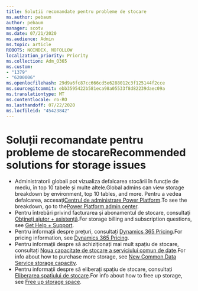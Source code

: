 ```yaml
---
title: Soluții recomandate pentru probleme de stocare
ms.author: pebaum
author: pebaum
manager: scotv
ms.date: 07/21/2020
ms.audience: Admin
ms.topic: article
ROBOTS: NOINDEX, NOFOLLOW
localization_priority: Priority
ms.collection: Adm_O365
ms.custom:
- "1379"
- "6200006"
ms.openlocfilehash: 29d9a6fc87cc666cd5e6288012c3f125144f2cce
ms.sourcegitcommit: ebb3595422b581eca98a05533f8d82239daec09a
ms.translationtype: MT
ms.contentlocale: ro-RO
ms.lasthandoff: 07/22/2020
ms.locfileid: "45423842"
---
```

# <a name="recommended-solutions-for-storage-issues"></a><span data-ttu-id="bc85f-102">Soluții recomandate pentru probleme de stocare</span><span class="sxs-lookup"><span data-stu-id="bc85f-102">Recommended solutions for storage issues</span></span>

- <span data-ttu-id="bc85f-103">Administratorii globali pot vizualiza defalcarea stocării în funcție de mediu, în top 10 tabele și multe altele.</span><span class="sxs-lookup"><span data-stu-id="bc85f-103">Global admins can view storage breakdown by environment, top 10 tables, and more.</span></span> <span data-ttu-id="bc85f-104">Pentru a vedea defalcarea, accesați[Centrul de administrare Power Platform](https://admin.powerplatform.microsoft.com/analytics/d365ce).</span><span class="sxs-lookup"><span data-stu-id="bc85f-104">To see the breakdown, go to the[Power Platform admin center](https://admin.powerplatform.microsoft.com/analytics/d365ce).</span></span> 
- <span data-ttu-id="bc85f-105">Pentru întrebări privind facturarea și abonamentul de stocare, consultați [Obțineți ajutor + asistență](https://docs.microsoft.com/dynamics365/customer-engagement/admin/contact-information-microsoft-dynamics-365-online-billing-support).</span><span class="sxs-lookup"><span data-stu-id="bc85f-105">For storage billing and subscription questions, see [Get Help + Support](https://docs.microsoft.com/dynamics365/customer-engagement/admin/contact-information-microsoft-dynamics-365-online-billing-support).</span></span>
- <span data-ttu-id="bc85f-106">Pentru informații despre prețuri, consultați [Dynamics 365 Pricing](https://dynamics.microsoft.com/pricing/).</span><span class="sxs-lookup"><span data-stu-id="bc85f-106">For pricing information, see [Dynamics 365 Pricing](https://dynamics.microsoft.com/pricing/).</span></span>
- <span data-ttu-id="bc85f-107">Pentru informații despre să achiziționați mai mult spațiu de stocare, consultați [Noua capacitate de stocare a serviciului comun de date](https://go.microsoft.com/fwlink/p/?linkid=2010782).</span><span class="sxs-lookup"><span data-stu-id="bc85f-107">For info about how to purchase more storage, see [New Common Data Service storage capacity](https://go.microsoft.com/fwlink/p/?linkid=2010782).</span></span>
- <span data-ttu-id="bc85f-108">Pentru informații despre să eliberați spațiu de stocare, consultați [Eliberarea spațiului de stocare](https://go.microsoft.com/fwlink/p/?linkid=2011105).</span><span class="sxs-lookup"><span data-stu-id="bc85f-108">For info about how to free up storage, see [Free up storage space](https://go.microsoft.com/fwlink/p/?linkid=2011105).</span></span>